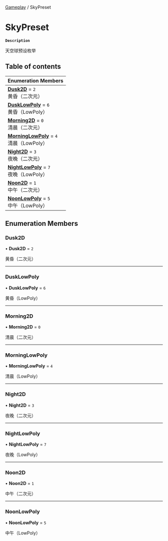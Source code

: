 [Gameplay](../modules/Gameplay.Gameplay.md) / SkyPreset

# SkyPreset <Badge type="tip" text="Enumeration" />

**`Description`**

天空球预设枚举

## Table of contents

| Enumeration Members |
| :-----|
| **[Dusk2D](Gameplay.SkyPreset.md#dusk2d)** = ``2`` <br> 黄昏（二次元）|
| **[DuskLowPoly](Gameplay.SkyPreset.md#dusklowpoly)** = ``6`` <br> 黄昏（LowPoly）|
| **[Morning2D](Gameplay.SkyPreset.md#morning2d)** = ``0`` <br> 清晨（二次元）|
| **[MorningLowPoly](Gameplay.SkyPreset.md#morninglowpoly)** = ``4`` <br> 清晨（LowPoly）|
| **[Night2D](Gameplay.SkyPreset.md#night2d)** = ``3`` <br> 夜晚（二次元）|
| **[NightLowPoly](Gameplay.SkyPreset.md#nightlowpoly)** = ``7`` <br> 夜晚（LowPoly）|
| **[Noon2D](Gameplay.SkyPreset.md#noon2d)** = ``1`` <br> 中午（二次元）|
| **[NoonLowPoly](Gameplay.SkyPreset.md#noonlowpoly)** = ``5`` <br> 中午（LowPoly）|

## Enumeration Members

### Dusk2D

• **Dusk2D** = ``2``

黄昏（二次元）

___

### DuskLowPoly

• **DuskLowPoly** = ``6``

黄昏（LowPoly）

___

### Morning2D

• **Morning2D** = ``0``

清晨（二次元）

___

### MorningLowPoly

• **MorningLowPoly** = ``4``

清晨（LowPoly）

___

### Night2D

• **Night2D** = ``3``

夜晚（二次元）

___

### NightLowPoly

• **NightLowPoly** = ``7``

夜晚（LowPoly）

___

### Noon2D

• **Noon2D** = ``1``

中午（二次元）

___

### NoonLowPoly

• **NoonLowPoly** = ``5``

中午（LowPoly）
